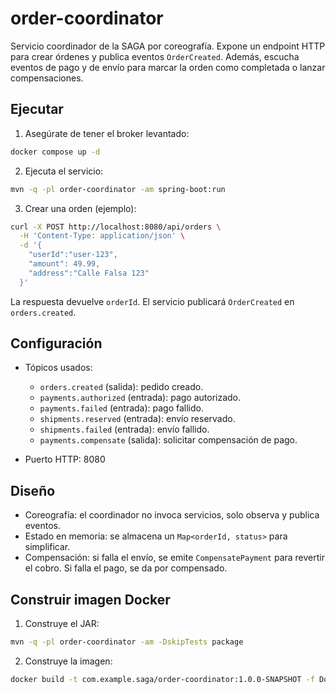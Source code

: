 # order-coordinator

Servicio coordinador de la SAGA por coreografía. Expone un endpoint HTTP para
crear órdenes y publica eventos `OrderCreated`. Además, escucha eventos de pago
y de envío para marcar la orden como completada o lanzar compensaciones.

## Ejecutar

1. Asegúrate de tener el broker levantado:

```bash
docker compose up -d
```

2. Ejecuta el servicio:

```bash
mvn -q -pl order-coordinator -am spring-boot:run
```

3. Crear una orden (ejemplo):

```bash
curl -X POST http://localhost:8080/api/orders \
  -H 'Content-Type: application/json' \
  -d '{
    "userId":"user-123",
    "amount": 49.99,
    "address":"Calle Falsa 123"
  }'
```

La respuesta devuelve `orderId`. El servicio publicará `OrderCreated` en
`orders.created`.

## Configuración

- Tópicos usados:
    - `orders.created` (salida): pedido creado.
    - `payments.authorized` (entrada): pago autorizado.
    - `payments.failed` (entrada): pago fallido.
    - `shipments.reserved` (entrada): envío reservado.
    - `shipments.failed` (entrada): envío fallido.
    - `payments.compensate` (salida): solicitar compensación de pago.

- Puerto HTTP: 8080

## Diseño

- Coreografía: el coordinador no invoca servicios, solo observa y publica
  eventos.
- Estado en memoria: se almacena un `Map<orderId, status>` para simplificar.
- Compensación: si falla el envío, se emite `CompensatePayment` para revertir el
  cobro. Si falla el pago, se da por compensado.

## Construir imagen Docker

1. Construye el JAR:

```bash
mvn -q -pl order-coordinator -am -DskipTests package
```

2. Construye la imagen:

```bash
docker build -t com.example.saga/order-coordinator:1.0.0-SNAPSHOT -f Dockerfile .
```
